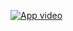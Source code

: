 [![App video](https://img.youtube.com/vi/VIDEO_ID/0.jpg)](https://www.youtube.com/watch?v=_CU0ecKeGU8)